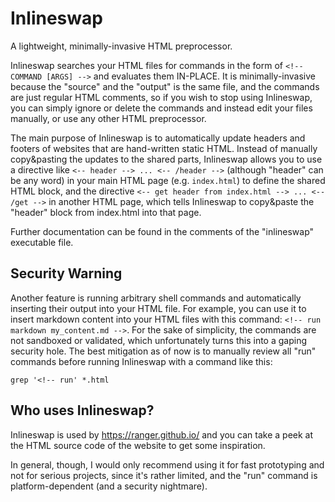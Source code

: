 # Inlineswap

A lightweight, minimally-invasive HTML preprocessor.

Inlineswap searches your HTML files for commands in the form of `<!-- COMMAND [ARGS] -->` and evaluates them IN-PLACE.  It is minimally-invasive because the "source" and the "output" is the same file, and the commands are just regular HTML comments, so if you wish to stop using Inlineswap, you can simply ignore or delete the commands and instead edit your files manually, or use any other HTML preprocessor.

The main purpose of Inlineswap is to automatically update headers and footers of websites that are hand-written static HTML.  Instead of manually copy&pasting the updates to the shared parts, Inlineswap allows you to use a directive like `<-- header --> ... <-- /header -->` (although "header" can be any word) in your main HTML page (e.g. `index.html`) to define the shared HTML block, and the directive `<-- get header from index.html --> ... <-- /get -->` in another HTML page, which tells Inlineswap to copy&paste the "header" block from index.html into that page.

Further documentation can be found in the comments of the "inlineswap" executable file.

## Security Warning

Another feature is running arbitrary shell commands and automatically inserting their output into your HTML file.  For example, you can use it to insert markdown content into your HTML files with this command: `<!-- run markdown my_content.md -->`.  For the sake of simplicity, the commands are not sandboxed or validated, which unfortunately turns this into a gaping security hole.  The best mitigation as of now is to manually review all "run" commands before running Inlineswap with a command like this:

    grep '<!-- run' *.html

## Who uses Inlineswap?

Inlineswap is used by https://ranger.github.io/ and you can take a peek at the HTML source code of the website to get some inspiration.

In general, though, I would only recommend using it for fast prototyping and not for serious projects, since it's rather limited, and the "run" command is platform-dependent (and a security nightmare).
